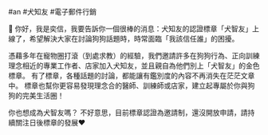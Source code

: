 #an #犬知友 #電子郵件行銷

👋 你好，我是奕信，我要告訴你一個很棒的消息：犬知友的認證標章「犬智友」上線了，希望解決大家在討論狗狗話題時，時常面臨「我該信任誰」的困擾。

憑藉多年在寵物圈打滾（到處求教）的經驗，我們邀請許多在狗狗行為、正向訓練理念相近的專業工作者、店家加入犬知友，並且親自為他們別上「犬智友」的金色標章。
有了標章，各種話題的討論，都能讓有鑑別度的內容不再消失在茫茫文章中。
標章也幫你更容易發現理念合的醫師、訓練師或店家，建立起專屬於你與狗狗的完美生活圈！

你也想成為犬智友嗎？
不好意思，目前標章認證為邀請制，還沒開放申請，請持續關注日後標章的發展❤️
